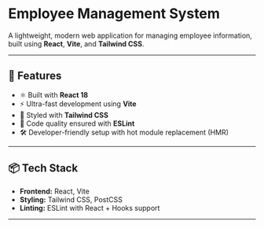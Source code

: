 # Employee Management System

A lightweight, modern web application for managing employee information, built using **React**, **Vite**, and **Tailwind CSS**.

---

## 🚀 Features

- ⚛️ Built with **React 18**
- ⚡ Ultra-fast development using **Vite**
- 🎨 Styled with **Tailwind CSS**
- 🧹 Code quality ensured with **ESLint**
- 🛠 Developer-friendly setup with hot module replacement (HMR)

---

## 📦 Tech Stack

- **Frontend:** React, Vite
- **Styling:** Tailwind CSS, PostCSS
- **Linting:** ESLint with React + Hooks support

---
